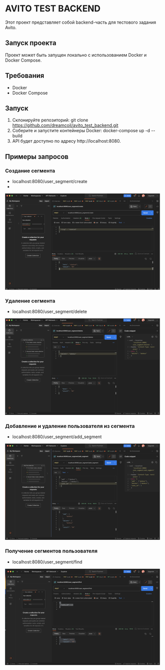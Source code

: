 # AVITO TEST BACKEND

Этот проект представляет собой backend-часть для тестового задания Avito.

## Запуск проекта
Проект может быть запущен локально с использованием Docker и Docker Compose.

## Требования
 - Docker
 - Docker Compose 
 
## Запуск

1) Склонируйте репозиторий:
   git clone https://github.com/dreamcoiI/avito_test_backend.git
2) Соберите и запустите контейнеры Docker:
   docker-compose up -d --build  
3) API будет доступно по адресу http://localhost:8080.

## Примеры запросов
### Создание сегмента
 - localhost:8080/user_segment/create
 - 
![Create](images/create.png)

### Удаление сегмента
- localhost:8080/user_segment/delete

![Delete](images/delete.png)

### Добавление и удаление пользователя из сегмента

- localhost:8080/user_segment/add_segment


![Add](images/add.png)

### Получение сегментов пользователя 

- localhost:8080/user_segment/find

![Find](images/find.png)